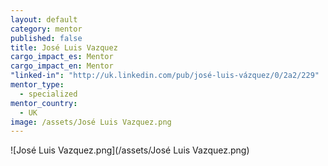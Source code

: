 ```yaml
---
layout: default
category: mentor
published: false
title: José Luis Vazquez
cargo_impact_es: Mentor
cargo_impact_en: Mentor
"linked-in": "http://uk.linkedin.com/pub/josé-luis-vázquez/0/2a2/229"
mentor_type: 
  - specialized
mentor_country: 
  - UK
image: /assets/José Luis Vazquez.png
---
```


![José Luis Vazquez.png](/assets/José Luis Vazquez.png)
